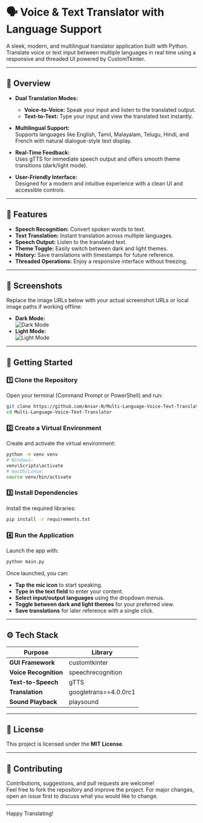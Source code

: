 # 🗣️ Voice & Text Translator with Language Support

A sleek, modern, and multilingual translator application built with Python. Translate voice or text input between multiple languages in real time using a responsive and threaded UI powered by CustomTkinter.

---

## 🎯 Overview

- **Dual Translation Modes:**  
  - **Voice-to-Voice:** Speak your input and listen to the translated output.
  - **Text-to-Text:** Type your input and view the translated text instantly.

- **Multilingual Support:**  
  Supports languages like English, Tamil, Malayalam, Telugu, Hindi, and French with natural dialogue-style text display.

- **Real-Time Feedback:**  
  Uses gTTS for immediate speech output and offers smooth theme transitions (dark/light mode).

- **User-Friendly Interface:**  
  Designed for a modern and intuitive experience with a clean UI and accessible controls.

---

## 🌟 Features

- **Speech Recognition:** Convert spoken words to text.
- **Text Translation:** Instant translation across multiple languages.
- **Speech Output:** Listen to the translated text.
- **Theme Toggle:** Easily switch between dark and light themes.
- **History:** Save translations with timestamps for future reference.
- **Threaded Operations:** Enjoy a responsive interface without freezing.

---

## 📸 Screenshots

Replace the image URLs below with your actual screenshot URLs or local image paths if working offline:

- **Dark Mode:**  
  ![Dark Mode](your_dark_mode_screenshot.png)
- **Light Mode:**  
  ![Light Mode](your_light_mode_screenshot.png)

---

## 🚀 Getting Started

### 1️⃣ Clone the Repository

Open your terminal (Command Prompt or PowerShell) and run:

```bash
git clone https://github.com/Ansar-N/Multi-Language-Voice-Text-Translator.git
cd Multi-Language-Voice-Text-Translator
```

### 2️⃣ Create a Virtual Environment

Create and activate the virtual environment:

```bash
python -m venv venv
# Windows:
venv\Scripts\activate
# macOS/Linux:
source venv/bin/activate
```

### 3️⃣ Install Dependencies

Install the required libraries:

```bash
pip install -r requirements.txt
```

### 4️⃣ Run the Application

Launch the app with:

```bash
python main.py
```

Once launched, you can:

- **Tap the mic icon** to start speaking.
- **Type in the text field** to enter your content.
- **Select input/output languages** using the dropdown menus.
- **Toggle between dark and light themes** for your preferred view.
- **Save translations** for later reference with a single click.

---

## ⚙️ Tech Stack

| Purpose              | Library                  |
|----------------------|--------------------------|
| **GUI Framework**    | customtkinter            |
| **Voice Recognition**| speechrecognition        |
| **Text-to-Speech**   | gTTS                     |
| **Translation**      | googletrans==4.0.0rc1     |
| **Sound Playback**   | playsound                |

---

## 📄 License

This project is licensed under the **MIT License**.

---

## 🤝 Contributing

Contributions, suggestions, and pull requests are welcome!  
Feel free to fork the repository and improve the project. For major changes, open an issue first to discuss what you would like to change.

---

Happy Translating!  
